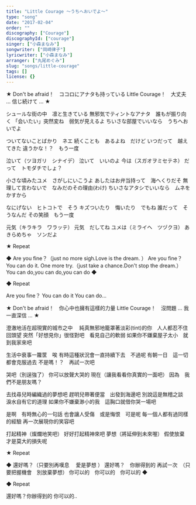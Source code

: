 ```yaml
---
title: "Little Courage ～うちへおいでよ～"
type: "song"
date: "2017-02-04"
order: ""
discography: ["Courage"]
discographyId: ["courage"]
singer: ["小森まなみ"]
songwriter: ["岡崎律子"]
lyricwriter: ["小森まなみ"]
arranger: ["丸尾めぐみ"]
slug: "songs/little-courage"
tags: []
license: {}
---
```


★ Don't be afraid！　ココロにアナタも持っている 
Little Courage！　大丈夫 … 信じ続けて … ★

シュールな街の中　凛と生きている 
無邪気でティントなアナタ　誰もが振り向く 
「会いたい」突然変ね　弱気が見えるよ 
ちいさな部屋でいいなら　うちへおいでよ

ついてないことばかり　ネエ 
続くことも　あるよね　だけど 
いつだって　越えてきた 
違うかな！？　もう一度

泣いて（ツヨガリ　シナイデ） 
泣いて　いいのよ 
今は（スガオヲミセテネ） 
だって　トモダチでしょ？

小さな頃みたユメ　さがしにいこうよ 
あしたはお弁当持って　海へくりだそ 
無理して言わないで　なみだのその理由(わけ)
ちいさなアタシでいいなら　ムネをかすから

なにげない　ヒトコトで　そう 
キズついたり　悔いたり　でもね 
誰だって　そうなんだ 
その笑顔　もう一度 

元気（キラキラ　ワラッテ） 
元気　だしてね 
ユメは（ミライヘ　ツヅクヨ） 
あきらめちゃ　ソンだよ

★ Repeat

◆ Are you fine？（just no more sigh.Love is the dream. ） 
Are you fine？ You can do it. 
One more try.（just take a chance.Don't stop the dream.）
You can do,you can do,you can do ◆

◆ Repeat 

Are you fine？ You can do it
You can do...

★ Don't be afraid！　你心中也擁有這樣的力量
Little Courage！　沒問題 … 我一直深信 … ★

澄澈地活在超現實的城市之中　
純真無邪地籠罩著淡彩(tint)的你　人人都忍不住回頭望
突然「好想見你」很怪對吧　看見自己的軟弱
如果你不嫌棄屋子太小　就到我家來吧

生活中衰事一籮筐　唉
有時這種狀況會一直持續下去　不過呢
有朝一日　這一切都會克服過去
不是嗎！？　再試一次吧

哭吧（別逞強了） 
你可以放聲大哭的
現在（讓我看看你真實的一面吧） 
因為　我們不是朋友嗎？

去找尋兒時編織過的夢想吧
趕明兒帶著便當　出發到海邊吧
別說這是無稽之談　淚水自有它的道理
如果你不嫌棄渺小的我　這胸口就借你哭一場吧

是啊　有時無心的一句話
也會讓人受傷　或是悔恨　可是呢
每一個人都有過同樣的經驗
再一次展現你的笑容吧

打起精神（燦爛地笑吧） 
好好打起精神來吧
夢想（將延伸到未來喔） 
假使放棄　才是莫大的損失呢

★ Repeat

◆ 還好嗎？（只要別再嘆息 　愛是夢想 ） 
還好嗎？　你辦得到的
再試一次　（只要把握機會　別放棄夢想）
你可以的　你可以的　你可以的 ◆

◆ Repeat 

還好嗎？你辦得到的
你可以的..
